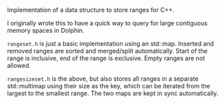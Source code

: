 Implementation of a data structure to store ranges for C++.

I originally wrote this to have a quick way to query for large contiguous memory spaces in Dolphin.

`rangeset.h` is just a basic implementation using an std::map. Inserted and removed ranges are sorted and merged/split automatically. Start of the range is inclusive, end of the range is exclusive. Empty ranges are not allowed.

`rangesizeset.h` is the above, but also stores all ranges in a separate std::multimap using their size as the key, which can be iterated from the largest to the smallest range. The two maps are kept in sync automatically.
